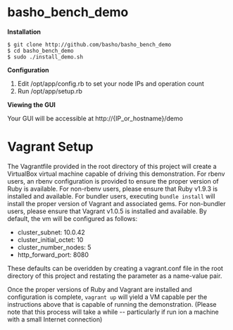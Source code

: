 basho_bench_demo
===============

**Installation**

    $ git clone http://github.com/basho/basho_bench_demo
    $ cd basho_bench_demo
    $ sudo ./install_demo.sh

**Configuration**

1. Edit /opt/app/config.rb to set your node IPs and operation count
2. Run /opt/app/setup.rb

**Viewing the GUI**

Your GUI will be accessible at http://{IP_or_hostname}/demo

# Vagrant Setup

The Vagrantfile provided in the root directory of this project will create a VirtualBox virtual machine capable of driving this demonstration.  For rbenv users, an rbenv configuration is provided to ensure the proper version of Ruby is available.  For non-rbenv users, please ensure that Ruby v1.9.3 is installed and available.  For bundler users, executing `bundle install` will install the proper version of Vagrant and associated gems.  For non-bundler users, please ensure that Vagrant v1.0.5 is installed and available. By default, the vm will be configured as follows:

* cluster_subnet: 10.0.42
* cluster_initial_octet: 10
* cluster_number_nodes: 5
* http_forward_port: 8080

These defaults can be overidden by creating a vagrant.conf file in the root directory of this project and restating the parameter as a name-value pair.

Once the proper versions of Ruby and Vagrant are installed and configuration is complete, `vagrant up` will yield a VM capable per the instructions above that is capable of running the demonstration.  (Please note that this process will take a while -- particularly if run ion a machine with a small Internet connection)

